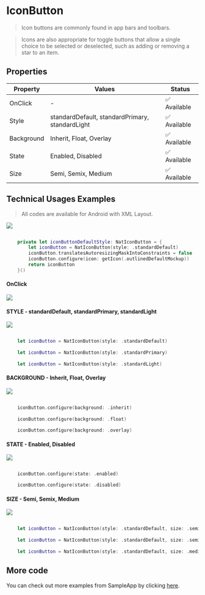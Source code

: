 # IconButton

> Icon buttons are commonly found in app bars and toolbars.

> Icons are also appropriate for toggle buttons that allow a single choice to be selected or deselected, such as adding or removing a star to an item.



## Properties

| Property           | Values                         | Status            |
| --------------     | -------------------------      | ----------------- |
| OnClick             | -                          | ✅  Available     |
| Style          | standardDefault, standardPrimary, standardLight   | ✅  Available     |
| Background         | Inherit, Float, Overlay        | ✅  Available     |
| State          | Enabled, Disabled                    | ✅  Available     |
| Size               | Semi, Semix, Medium            | ✅  Available     |


## Technical Usages Examples

> All codes are available for Android with XML Layout.

![](./images/iconbutton.png)

```swift

    private let iconButtonDefaultStyle: NatIconButton = {
        let iconButton = NatIconButton(style: .standardDefault)
        iconButton.translatesAutoresizingMaskIntoConstraints = false
        iconButton.configure(icon: getIcon(.outlinedDefaultMockup))
        return iconButton
    }()

```


#### OnClick

![](./images/iconbutton_size.png)



#### STYLE - standardDefault, standardPrimary, standardLight

![](./images/iconbutton_color.png)

```swift

    let iconButton = NatIconButton(style: .standardDefault)
    
    let iconButton = NatIconButton(style: .standardPrimary)
            
    let iconButton = NatIconButton(style: .standardLight)

```





#### BACKGROUND - Inherit, Float, Overlay

![](./images/iconbutton_backgroundstyle.png)

```swift

    iconButton.configure(background: .inherit)
    
    iconButton.configure(background: .float)
    
    iconButton.configure(background: .overlay)

```





#### STATE - Enabled, Disabled


![](./images/iconbutton.png)

```swift

    iconButton.configure(state: .enabled)

    iconButton.configure(state: .disabled)

```


>


#### SIZE - Semi, Semix, Medium

![](./images/iconbutton_size.png)

```swift

    let iconButton = NatIconButton(style: .standardDefault, size: .semi)
    
    let iconButton = NatIconButton(style: .standardDefault, size: .semiX)
        
    let iconButton = NatIconButton(style: .standardDefault, size: .medium)

```




## More code
You can check out more examples from SampleApp by clicking [here](https://github.com/natura-cosmeticos/natds-android/tree/master/sample/src/main/res/layout/activity_icon_button.xml).

